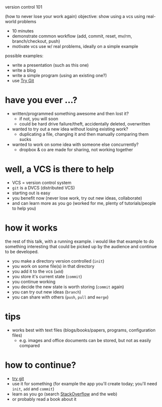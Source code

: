 version control 101

(how to never lose your work again)
objective: show using a vcs using real-world problems

* 10 minutes
* demonstrate common workflow (add, commit, reset, mv/rm, branch/checkout, push)
* motivate vcs use w/ real problems, ideally on a simple example

possible examples:

* write a presentation (such as this one)
* write a blog
* write a simple program (using an existing one?)
* use [Try Git](http://try.github.io)

# have you ever ...?

* written/programmed something awesome and then lost it?
    - if not, you will soon
    - could be hard drive failure/theft, accidentally deleted, overwritten
* wanted to try out a new idea without losing existing work?
    - duplicating a file, changing it and then manually comparing them sucks
* wanted to work on some idea with someone else concurrently?
    - dropbox & co are made for sharing, not working together

# well, a VCS is there to help

* VCS = version control system
* `git` is a DVCS (distributed VCS)
* starting out is easy
* you benefit now (never lose work, try out new ideas, collaborate)
* and can learn more as you go (worked for me, plenty of tutorials/people
    to help you)

# how it works

the rest of this talk, with a running example. i would like that
example to do something interesting that could be picked up by the
audience and continue to be developed.

* you make a directory version controlled (`init`)
* you work on some file(s) in that directory
* you add it to the vcs (`add`)
* you store it's current state (`commit`)
* you continue working
* you decide the new state is worth storing (`commit` again)
* you can try out new ideas (`branch`)
* you can share with others (`push`, `pull` and `merge`)

# tips

* works best with text files (blogs/books/papers, programs, configuration files)
    - e.g. images and office documents can be stored, but not as easily compared

# how to continue?

* [try git](https://try.github.io)
* use it for something (for example the app you'll create today; you'll
    need `init`, `add` and `commit`)
* learn as you go (search [StackOverflow](http://stackoverflow.com) and the web)
* or probably read a book about it
